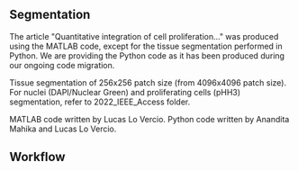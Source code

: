 ## Segmentation

The article "Quantitative integration of cell proliferation..." was produced using the MATLAB code, except for the tissue segmentation performed in Python. We are providing the Python code as it has been produced during our ongoing code migration.

Tissue segmentation of 256x256 patch size (from 4096x4096 patch size). For nuclei (DAPI/Nuclear Green) and proliferating cells (pHH3) segmentation, refer to 2022_IEEE_Access folder.

MATLAB code written by Lucas Lo Vercio. Python code written by Anandita Mahika and Lucas Lo Vercio.

## Workflow
